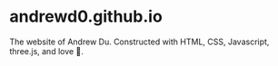 # andrewd0.github.io

The website of Andrew Du. Constructed with HTML, CSS, Javascript, three.js, and love 💖.
